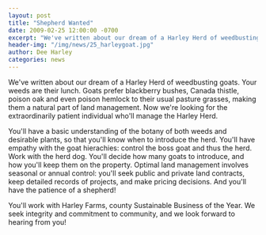 ```yaml
---
layout: post
title: "Shepherd Wanted"
date: 2009-02-25 12:00:00 -0700
excerpt: "We've written about our dream of a Harley Herd of weedbusting goats. Your weeds are their lunch. Goats ..."
header-img: "/img/news/25_harleygoat.jpg"
author: Dee Harley
categories: news
---
```

We've written about our dream of a Harley Herd of weedbusting goats.
Your weeds are their lunch. Goats prefer blackberry bushes, Canada
thistle, poison oak and even poison hemlock to their usual pasture
grasses, making them a natural part of land management. Now we're
looking for the extraordinarily patient individual who'll manage the
Harley Herd.

You'll have a basic understanding of the botany of both weeds and
desirable plants, so that you'll know when to introduce the herd.
You'll have empathy with the goat hierachies: control the boss goat
and thus the herd. Work with the herd dog. You'll decide how many
goats to introduce, and how you'll keep them on the property. Optimal
land management involves seasonal or annual control: you'll seek
public and private land contracts, keep detailed records of projects,
and make pricing decisions. And you'll have the patience of a
shepherd!

You'll work with Harley Farms, county Sustainable Business of the
Year. We seek integrity and commitment to community, and we look
forward to hearing from you!

